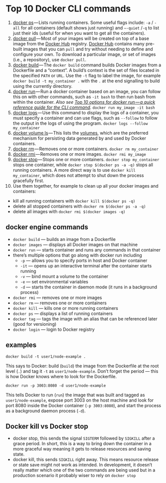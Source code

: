 # Top 10 Docker CLI commands

1.  [docker ps](https://docs.docker.com/engine/reference/commandline/ps/) — Lists running containers. Some useful flags include: `-a` / `-all` for all containers (default shows just running) and `—-quiet` /`-q` to list just their ids (useful for when you want to get all the containers).
2.  [docker pull](https://docs.docker.com/engine/reference/commandline/pull/) — Most of your images will be created on top of a base image from the [Docker Hub](https://hub.docker.com/) registry. [Docker Hub](https://hub.docker.com/) contains many pre-built images that you can `pull` and try without needing to define and configure your own. To download a particular image, or set of images (i.e., a repository), use `docker pull`.
3.  [docker build](https://docs.docker.com/engine/reference/commandline/build/) — The `docker build` command builds Docker images from a Dockerfile and a “context”. A build’s context is the set of files located in the specified `PATH` or `URL`. Use the `-t` flag to label the image, for example `docker build -t my_container .` with the `.` at the end signalling to build using the currently directory.
4.  [docker run](https://docs.docker.com/engine/reference/run/) — Run a docker container based on an image, you can follow this on with other commands, such as `-it bash` to then run bash from within the container. _Also see_ [_Top 10 options for docker run — a quick reference guide for the CLI command_](https://medium.com/the-code-review/top-10-docker-run-command-options-you-cant-live-without-a-reference-d256834e86c1)_._ `docker run my_image -it bash`
5.  [docker logs ](https://docs.docker.com/engine/reference/commandline/logs/)— Use this command to display the logs of a container, you must specify a container and can use flags, such as `--follow` to follow the output in the logs of using the program. `docker logs --follow my_container`
6.  [docker volume ls](https://docs.docker.com/engine/reference/commandline/volume_ls/) — This lists the [volumes](https://docs.docker.com/storage/volumes/), which are the preferred mechanism for persisting data generated by and used by Docker containers.
7.  [docker rm](https://docs.docker.com/engine/reference/commandline/rm/) — Removes one or more containers. `docker rm my_container`
8.  [docker rmi ](https://docs.docker.com/engine/reference/commandline/rmi/)— Removes one or more images. `docker rmi my_image`
9.  [docker stop](https://docs.docker.com/engine/reference/commandline/stop/) — Stops one or more containers. `docker stop my_container` stops one container, while `docker stop $(docker ps -a -q)` stops all running containers. A more direct way is to use `docker kill my_container`, which does not attempt to shut down the process gracefully first.
10. Use them together, for example to clean up all your docker images and containers:

- kill all running containers with `docker kill $(docker ps -q)`
- delete all stopped containers with `docker rm $(docker ps -a -q)`
- delete all images with `docker rmi $(docker images -q)`

## docker engine commands

- `docker build` — builds an image from a Dockerfile
- `docker images` — displays all Docker images on that machine
- `docker run` — starts container and runs any commands in that container
- there’s multiple options that go along with docker run including
  - `-p` — allows you to specify ports in host and Docker container
  - `-it` — opens up an interactive terminal after the container starts running
  - `-v` — bind mount a volume to the container
  - `-e` — set environmental variables
  - `-d` — starts the container in daemon mode (it runs in a background process)
- `docker rmi` — removes one or more images
- `docker rm` — removes one or more containers
- `docker kill` — kills one or more running containers
- `docker ps` — displays a list of running containers
- `docker tag` — tags the image with an alias that can be referenced later (good for versioning)
- `docker login` — login to Docker registry

## examples

```
docker build -t user1/node-example .
```

This says to Docker: build (`build`) the image from the Dockerfile at the root level (`.`) and tag it `-t` as `user1/node-example`. Don’t forget the period — this is how Docker knows where to look for the Dockerfile.

```
docker run -p 3003:8080 -d user1/node-example
```

This tells Docker to run (`run`) the image that was built and tagged as `user1/node-example`, expose port 3003 on the host machine and look for port 8080 inside the Docker container (`-p 3003:8080`), and start the process as a background daemon process (`-d`).

## Docker kill vs Docker stop

- docker stop, this sends the signal `SIGTERM` followed by `SIGKILL` after a grace period. In short, this is a way to bring down the container in a more graceful way meaning it gets to release resources and saving state.
- docker kill, this sends `SIGKILL` right away. This means resource release or state save might not work as intended. In development, it doesn’t really matter which one of the two commands are being used but in a production scenario it probably wiser to rely on `docker stop`
